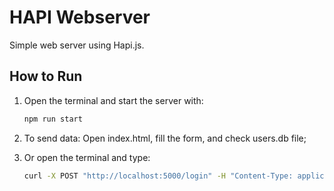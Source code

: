 # HAPI Webserver

Simple web server using Hapi.js.

## How to Run

1. Open the terminal and start the server with:
   ```sh
   npm run start

2. To send data: Open index.html, fill the form, and check users.db file;

3. Or open the terminal and type:
    ```sh
    curl -X POST "http://localhost:5000/login" -H "Content-Type: application/json" -d "{\"username\": \"john_doe\", \"reason\": \"Trying out Hapi.js\"}"
